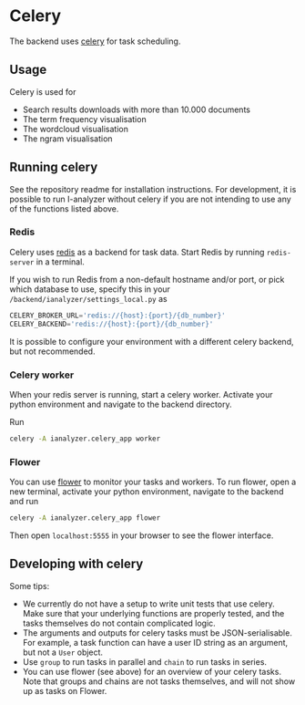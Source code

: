 # Celery

The backend uses [celery](https://docs.celeryq.dev/en/v5.2.7/) for task scheduling.

## Usage

Celery is used for
- Search results downloads with more than 10.000 documents
- The term frequency visualisation
- The wordcloud visualisation
- The ngram visualisation

## Running celery

See the repository readme for installation instructions. For development, it is possible to run I-analyzer without celery if you are not intending to use any of the functions listed above.

### Redis

Celery uses [redis](https://www.redis.io/) as a backend for task data. Start Redis by running `redis-server` in a terminal.

If you wish to run Redis from a non-default hostname and/or port, or pick which database to use, specify this in your `/backend/ianalyzer/settings_local.py` as

```python
CELERY_BROKER_URL='redis://{host}:{port}/{db_number}'
CELERY_BACKEND='redis://{host}:{port}/{db_number}'
```

It is possible to configure your environment with a different celery backend, but not recommended.

### Celery worker

When your redis server is running, start a celery worker. Activate your python environment and navigate to the backend directory.

Run

```bash
celery -A ianalyzer.celery_app worker
```

### Flower

You can use [flower](https://flower.readthedocs.io/) to monitor your tasks and workers. To run flower, open a new terminal, activate your python environment, navigate to the backend and run

```bash
celery -A ianalyzer.celery_app flower
```

Then open `localhost:5555` in your browser to see the flower interface.

## Developing with celery

Some tips:

- We currently do not have a setup to write unit tests that use celery. Make sure that your underlying functions are properly tested, and the tasks themselves do not contain complicated logic.
- The arguments and outputs for celery tasks must be JSON-serialisable. For example, a task function can have a user ID string as an argument, but not a `User` object.
- Use `group` to run tasks in parallel and `chain` to run tasks in series.
- You can use flower (see above) for an overview of your celery tasks. Note that groups and chains are not tasks themselves, and will not show up as tasks on Flower.
